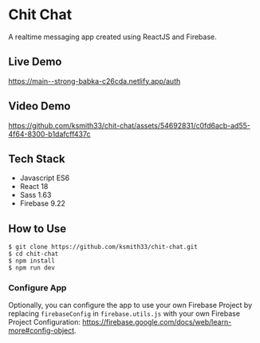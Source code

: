 # Chit Chat
A realtime messaging app created using ReactJS and Firebase.
## Live Demo 
https://main--strong-babka-c26cda.netlify.app/auth
## Video Demo


https://github.com/ksmith33/chit-chat/assets/54692831/c0fd6acb-ad55-4f64-8300-b1dafcff437c


## Tech Stack
- Javascript ES6
- React 18
- Sass 1.63
- Firebase 9.22
## How to Use
```
$ git clone https://github.com/ksmith33/chit-chat.git
$ cd chit-chat
$ npm install
$ npm run dev
```
### Configure App
Optionally, you can configure the app to use your own Firebase Project by replacing ```firebaseConfig``` in ```firebase.utils.js``` with your own Firebase Project Configuration: https://firebase.google.com/docs/web/learn-more#config-object. 

##
